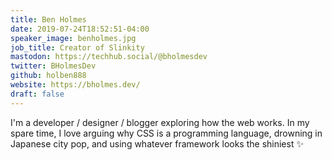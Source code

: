 ```yaml
---
title: Ben Holmes
date: 2019-07-24T18:52:51-04:00
speaker_image: benholmes.jpg
job_title: Creator of Slinkity
mastodon: https://techhub.social/@bholmesdev
twitter: BHolmesDev
github: holben888
website: https://bholmes.dev/
draft: false
---
```


I'm a developer / designer / blogger exploring how the web works. In my spare time, I love arguing why CSS is a programming language, drowning in Japanese city pop, and using whatever framework looks the shiniest ✨
